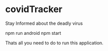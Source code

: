 # covidTracker
Stay Informed about the deadly virus

npm run android 
npm start

Thats all you need to do to run this application.  
